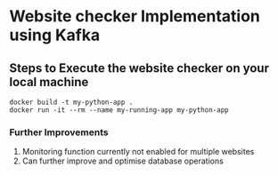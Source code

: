 # Website checker Implementation using Kafka

## Steps to Execute the website checker on your local machine
```
docker build -t my-python-app .
docker run -it --rm --name my-running-app my-python-app
```
### Further Improvements
1. Monitoring function currently not enabled for multiple websites
2. Can further improve and optimise database operations







